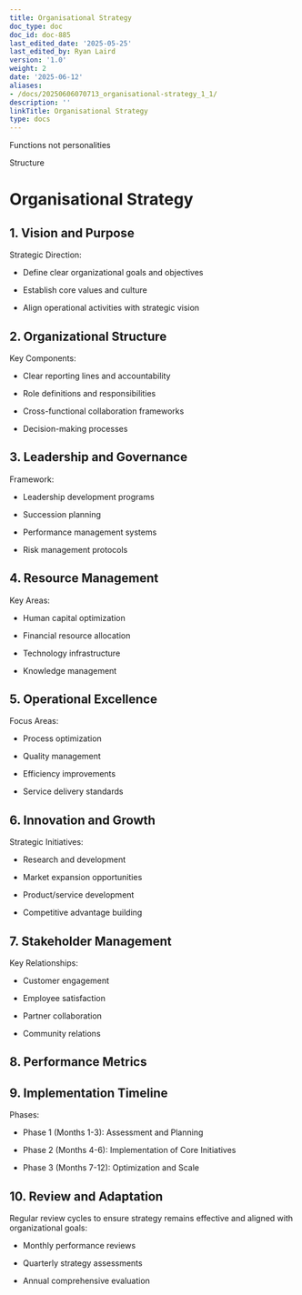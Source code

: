 ```yaml
---
title: Organisational Strategy
doc_type: doc
doc_id: doc-885
last_edited_date: '2025-05-25'
last_edited_by: Ryan Laird
version: '1.0'
weight: 2
date: '2025-06-12'
aliases:
- /docs/20250606070713_organisational-strategy_1_1/
description: ''
linkTitle: Organisational Strategy
type: docs
---
```


Functions not personalities 

Structure 

# Organisational Strategy

## 1. Vision and Purpose

Strategic Direction:

- Define clear organizational goals and objectives

- Establish core values and culture

- Align operational activities with strategic vision

## 2. Organizational Structure

Key Components:

- Clear reporting lines and accountability

- Role definitions and responsibilities

- Cross-functional collaboration frameworks

- Decision-making processes

## 3. Leadership and Governance

Framework:

- Leadership development programs

- Succession planning

- Performance management systems

- Risk management protocols

## 4. Resource Management

Key Areas:

- Human capital optimization

- Financial resource allocation

- Technology infrastructure

- Knowledge management

## 5. Operational Excellence

Focus Areas:

- Process optimization

- Quality management

- Efficiency improvements

- Service delivery standards

## 6. Innovation and Growth

Strategic Initiatives:

- Research and development

- Market expansion opportunities

- Product/service development

- Competitive advantage building

## 7. Stakeholder Management

Key Relationships:

- Customer engagement

- Employee satisfaction

- Partner collaboration

- Community relations

## 8. Performance Metrics

<!-- Unsupported block type: table -->

## 9. Implementation Timeline

Phases:

- Phase 1 (Months 1-3): Assessment and Planning

- Phase 2 (Months 4-6): Implementation of Core Initiatives

- Phase 3 (Months 7-12): Optimization and Scale

## 10. Review and Adaptation

Regular review cycles to ensure strategy remains effective and aligned with organizational goals:

- Monthly performance reviews

- Quarterly strategy assessments

- Annual comprehensive evaluation
